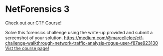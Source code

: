 # NetForensics 3

[Check out our CTF Course!](https://academy.hoppersroppers.org/mod/page/view.php?id=601)

Solve this forensics challenge using the write-up provided and submit a screenshot of your solution. <https://medium.com/@marcellelee/ctf-challenge-walkthrough-network-traffic-analysis-rogue-user-f87ae923130> 
[Vist the course page!](https://academy.hoppersroppers.org/mod/page/view.php?id=601)
